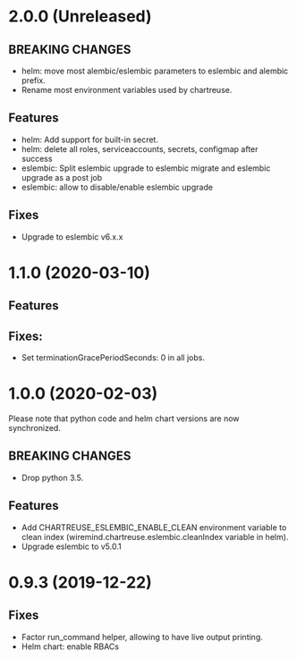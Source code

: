 # 2.0.0 (Unreleased)
## BREAKING CHANGES
- helm: move most alembic/eslembic parameters to eslembic and alembic prefix.
- Rename most environment variables used by chartreuse.
## Features
- helm: Add support for built-in secret.
- helm: delete all roles, serviceaccounts, secrets, configmap after success
- eslembic: Split eslembic upgrade to eslembic migrate and eslembic upgrade as a post job
- eslembic: allow to disable/enable eslembic upgrade
## Fixes
- Upgrade to eslembic v6.x.x

# 1.1.0 (2020-03-10)
## Features
## Fixes:
- Set terminationGracePeriodSeconds: 0 in all jobs.

# 1.0.0 (2020-02-03)
Please note that python code and helm chart versions are now synchronized.
## BREAKING CHANGES
- Drop python 3.5.
## Features
- Add CHARTREUSE_ESLEMBIC_ENABLE_CLEAN environment variable to clean index (wiremind.chartreuse.eslembic.cleanIndex variable in helm).
- Upgrade eslembic to v5.0.1

# 0.9.3 (2019-12-22)
## Fixes
- Factor run_command helper, allowing to have live output printing.
- Helm chart: enable RBACs
